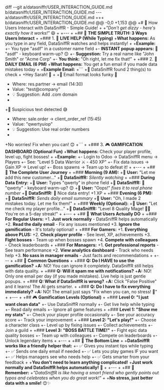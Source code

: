 diff --git a/datasniffr/USER_INTERACTION_GUIDE.md b/datasniffr/USER_INTERACTION_GUIDE.md
--- a/datasniffr/USER_INTERACTION_GUIDE.md
+++ b/datasniffr/USER_INTERACTION_GUIDE.md
@@ -0,0 +1,153 @@
+# 🐶 How Users Interact with DataSniffR - Simple Guide!
+
+*"Don't get dizzy - here's exactly how it works!"* 😄
+
+---
+
+## 🎯 **THE SIMPLE TRUTH: 3 Ways Users Interact**
+
+### 1. 📝 **LIVE HELP (While Typing)**
+**What happens:** As you type in any field, DataSniffR watches and helps instantly!
+
+**Example:**
+- You type "asdf" in a customer name field
+- **INSTANT popup appears:** 🎹 "asdf" - keyboard warm-up? 😊
+- **Suggestion:** Try a real name like "John Smith" or "Acme Corp"
+- **You think:** "Oh right, let me fix that!"
+
+### 2. 📧 **DAILY EMAIL (6 PM)**
+**What happens:** You get a fun email if you made data mistakes today
+
+**Example Email:**
+```
+🐶 DataSniffR found 2 thing(s) to check
+
+Hey Sarah! 👋
+
+📧 Email format looks funky 🤔
+   Where: res.partner → email (14:30)
+   Value: "test@company"
+   💡 Suggestion: Add .com domain
+
+🎹 Suspicious text detected 😅  
+   Where: sale.order → client_order_ref (15:45)
+   Value: "qwertyuiop"
+   💡 Suggestion: Use real order numbers
+
+No worries! Fix when you can! 😊
+```
+
+### 3. 🎮 **GAMIFICATION DASHBOARD (Optional Fun)**
+**What happens:** Check your player profile, level up, fight bosses!
+
+**Example:**
+- Login to Odoo → DataSniffR menu → Players
+- See: "Level 5 Data Warrior ⚔️ - 450 XP"
+- Fix data issues → Gain XP → Level up!
+- Boss spawns → Team up to defeat it!
+
+---
+
+## 🔄 **The Complete User Journey**
+
+### **Morning (9 AM):**
+👤 **User:** "Let me add this new customer..."
+🐶 **DataSniffR:** *Silently watching*
+
+### **During Data Entry:**
+👤 **User:** Types "qwerty" in phone field
+🐶 **DataSniffR:** 🎹 "qwerty" - keyboard warm-up? 😊
+👤 **User:** "Oops!" *fixes it to real phone number*
+🐶 **DataSniffR:** 🌟 Nice data entry! +1 XP
+
+### **Evening (6 PM):**
+🐶 **DataSniffR:** *Sends daily email summary*
+👤 **User:** "Oh, I made 2 mistakes today. Let me fix them!"
+
+### **Weekly (Optional):**
+👤 **User:** "Let me check my player profile..."
+🐶 **DataSniffR:** "Level 8 Quality Mage! 🧙‍♂️ You're on a 5-day streak!"
+
+---
+
+## 🎯 **What Users Actually DO**
+
+### **For Regular Users:**
+1. **Just work normally** - DataSniffR helps automatically
+2. **Read the daily email** - Fix any issues mentioned
+3. **Ignore the gamification** - It's totally optional!
+
+### **For Gamers:**
+1. **Everything above PLUS:**
+2. **Check player profile** - See level, XP, achievements
+3. **Fight bosses** - Team up when bosses spawn
+4. **Compete with colleagues** - Check leaderboards
+
+### **For Managers:**
+1. **Get professional reports** - See team performance
+2. **View analytics dashboard** - Track who needs help
+3. **No sass in manager emails** - Just facts and recommendations
+
+---
+
+## 🤔 **Common Questions**
+
+### **Q: Do I HAVE to use the gamification?**
+**A:** NO! You can ignore it completely. DataSniffR still helps with data quality.
+
+### **Q: Will it spam me with notifications?**
+**A:** NO! Only one email per day (if you made mistakes). Live help is just gentle popups.
+
+### **Q: What if DataSniffR is wrong?**
+**A:** Click "False Positive" and it learns! The AI gets smarter.
+
+### **Q: Do I have to fix everything immediately?**
+**A:** NO! The email just says "Fix when you can, no stress! 🌟"
+
+---
+
+## 🎮 **Gamification Levels (Optional)**
+
+### **Level 0: "I just want clean data"**
+- Use DataSniffR normally
+- Get live help while typing
+- Read daily emails
+- Ignore all game features
+
+### **Level 1: "Show me my stats"**
+- Check your player profile occasionally
+- See your accuracy score
+- Track your improvement
+
+### **Level 2: "Let's play!"**
+- Choose a character class
+- Level up by fixing issues
+- Collect achievements
+- Join a guild
+
+### **Level 3: "BOSS BATTLE TIME!"**
+- Fight epic data quality bosses
+- Team up with colleagues
+- Compete on leaderboards
+- Unlock legendary items
+
+---
+
+## 🎯 **The Bottom Line**
+
+**DataSniffR works like a friendly helper that:**
+- ✅ Gives you instant tips while typing
+- ✅ Sends one daily email if needed
+- ✅ Lets you play games IF you want
+- ✅ Helps managers see who needs help
+- ✅ Gets smarter from your feedback
+
+**You don't need to learn anything complicated!**
+**Just work normally and DataSniffR helps automatically!** 🚀
+
+---
+
+## 🐶 **Remember:**
+*"DataSniffR is like having a smart friend who gently points out typos and celebrates when you do great work!"* 
+
+**No stress, just better data with a smile!** 😊✨
